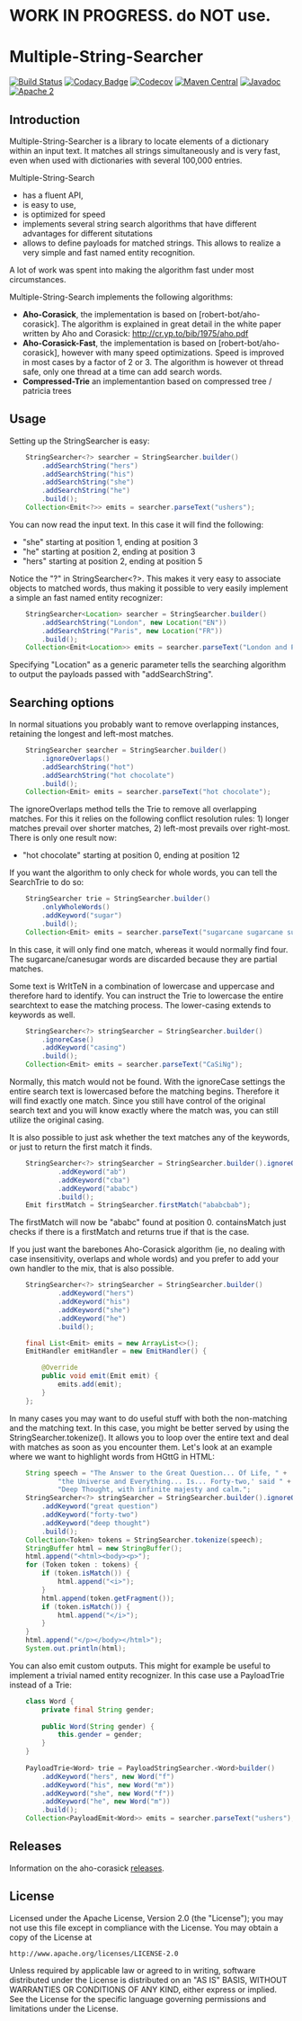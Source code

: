 WORK IN PROGRESS. do NOT use.
=============================

Multiple-String-Searcher
========================

[![Build Status](https://travis-ci.org/neo-search/multiple-string-searcher.svg?branch=master)](https://travis-ci.org/neo-search/neo-search)
[![Codacy Badge](https://api.codacy.com/project/badge/Grade/0f65bfb641f745a4b301b85d028a4a8d)](https://www.codacy.com/app/bor-robert/aho-corasick)
[![Codecov](https://codecov.io/gh/neo-search/multiple-string-searcher/branch/master/graph/badge.svg)](https://codecov.io/gh/robert-bor/aho-corasick)
[![Maven Central](https://maven-badges.herokuapp.com/maven-central/org.ahocorasick/ahocorasick/badge.svg)](https://maven-badges.herokuapp.com/maven-central/org.ahocorasick/ahocorasick)
[![Javadoc](https://javadoc-emblem.rhcloud.com/doc/org.ahocorasick/ahocorasick/badge.svg)](http://www.javadoc.io/doc/org.ahocorasick/ahocorasick)
[![Apache 2](http://img.shields.io/badge/license-Apache%202-blue.svg)](http://www.apache.org/licenses/LICENSE-2.0)


Introduction
------------

Multiple-String-Searcher is a library to locate elements of a dictionary within an input text. It matches all strings simultaneously and is very fast, 
even when used with dictionaries with several 100,000 entries.

Multiple-String-Search
 - has a fluent API,
 - is easy to use,
 - is optimized for speed
 - implements several string search algorithms that have different advantages for different situtations
 - allows to define payloads for matched strings. This allows to realize a very simple and fast named entity recognition.

A lot of work was spent into making the algorithm fast under most circumstances.

Multiple-String-Search implements the following algorithms:
 - **Aho-Corasick**, the implementation is based on [robert-bot/aho-corasick].  The algorithm is explained in great detail in the white paper written by Aho and Corasick: http://cr.yp.to/bib/1975/aho.pdf 
 - **Aho-Corasick-Fast**, the implementation is based on [robert-bot/aho-corasick], however with many speed optimizations. Speed is improved in most cases by a factor of 2 or 3. The algorithm is however ot thread safe, only one thread at a time can add search words. 
 - **Compressed-Trie** an implementantion based on compressed tree / patricia trees

Usage
-----
Setting up the StringSearcher is easy: 

```java
    StringSearcher<?> searcher = StringSearcher.builder()
        .addSearchString("hers")
        .addSearchString("his")
        .addSearchString("she")
        .addSearchString("he")
        .build();
    Collection<Emit<?>> emits = searcher.parseText("ushers");
```


You can now read the input text. In this case it will find the following:
* "she" starting at position 1, ending at position 3
* "he" starting at position 2, ending at position 3
* "hers" starting at position 2, ending at position 5


Notice the "?" in StringSearcher<?>. This makes it very easy to associate objects to matched words, 
thus making it possible to very easily implement a simple an fast named entity recognizer:

```java
    StringSearcher<Location> searcher = StringSearcher.builder()
        .addSearchString("London", new Location("EN"))
        .addSearchString("Paris", new Location("FR"))
        .build();
    Collection<Emit<Location>> emits = searcher.parseText("London and Paris");
```
Specifying "Location" as a generic parameter tells the searching algorithm to output the payloads passed with "addSearchString".

 
Searching options
-----------------

In normal situations you probably want to remove overlapping instances, retaining the longest and left-most
matches.

```java
    StringSearcher searcher = StringSearcher.builder()
        .ignoreOverlaps()
        .addSearchString("hot")
        .addSearchString("hot chocolate")
        .build();
    Collection<Emit> emits = searcher.parseText("hot chocolate");
```


The ignoreOverlaps method tells the Trie to remove all overlapping matches. For this it relies on the following
conflict resolution rules: 1) longer matches prevail over shorter matches, 2) left-most prevails over right-most.
There is only one result now:
* "hot chocolate" starting at position 0, ending at position 12

If you want the algorithm to only check for whole words, you can tell the SearchTrie to do so:

```java
    StringSearcher trie = StringSearcher.builder()
        .onlyWholeWords()
        .addKeyword("sugar")
        .build();
    Collection<Emit> emits = searcher.parseText("sugarcane sugarcane sugar canesugar");    
```

In this case, it will only find one match, whereas it would normally find four. The sugarcane/canesugar words
are discarded because they are partial matches.

Some text is WrItTeN in a combination of lowercase and uppercase and therefore hard to identify. You can instruct
the Trie to lowercase the entire searchtext to ease the matching process. The lower-casing extends to keywords as well.

```java
    StringSearcher<?> stringSearcher = StringSearcher.builder()
        .ignoreCase()
        .addKeyword("casing")
        .build();
    Collection<Emit> emits = searcher.parseText("CaSiNg");
```

Normally, this match would not be found. With the ignoreCase settings the entire search text is lowercased
before the matching begins. Therefore it will find exactly one match. Since you still have control of the original
search text and you will know exactly where the match was, you can still utilize the original casing.

It is also possible to just ask whether the text matches any of the keywords, or just to return the first match it 
finds.

```java
    StringSearcher<?> stringSearcher = StringSearcher.builder().ignoreOverlaps()
            .addKeyword("ab")
            .addKeyword("cba")
            .addKeyword("ababc")
            .build();
    Emit firstMatch = StringSearcher.firstMatch("ababcbab");
```

The firstMatch will now be "ababc" found at position 0. containsMatch just checks if there is a firstMatch and
returns true if that is the case.

If you just want the barebones Aho-Corasick algorithm (ie, no dealing with case insensitivity, overlaps and whole
 words) and you prefer to add your own handler to the mix, that is also possible.
 
```java
    StringSearcher<?> stringSearcher = StringSearcher.builder()
            .addKeyword("hers")
            .addKeyword("his")
            .addKeyword("she")
            .addKeyword("he")
            .build();

    final List<Emit> emits = new ArrayList<>();
    EmitHandler emitHandler = new EmitHandler() {

        @Override
        public void emit(Emit emit) {
            emits.add(emit);
        }
    };
```

In many cases you may want to do useful stuff with both the non-matching and the matching text. In this case, you
might be better served by using the StringSearcher.tokenize(). It allows you to loop over the entire text and deal with
matches as soon as you encounter them. Let's look at an example where we want to highlight words from HGttG in HTML:

```java
    String speech = "The Answer to the Great Question... Of Life, " +
            "the Universe and Everything... Is... Forty-two,' said " +
            "Deep Thought, with infinite majesty and calm.";
    StringSearcher<?> stringSearcher = StringSearcher.builder().ignoreOverlaps().onlyWholeWords().ignoreCase()
        .addKeyword("great question")
        .addKeyword("forty-two")
        .addKeyword("deep thought")
        .build();
    Collection<Token> tokens = StringSearcher.tokenize(speech);
    StringBuffer html = new StringBuffer();
    html.append("<html><body><p>");
    for (Token token : tokens) {
        if (token.isMatch()) {
            html.append("<i>");
        }
        html.append(token.getFragment());
        if (token.isMatch()) {
            html.append("</i>");
        }
    }
    html.append("</p></body></html>");
    System.out.println(html);
```

You can also emit custom outputs. This might for example be useful to implement a trivial named entity 
recognizer. In this case use a PayloadTrie instead of a Trie:

```java
    class Word {
        private final String gender;
        
        public Word(String gender) {
            this.gender = gender;
        }
    }
    
    PayloadTrie<Word> trie = PayloadStringSearcher.<Word>builder()
        .addKeyword("hers", new Word("f")
        .addKeyword("his", new Word("m"))
        .addKeyword("she", new Word("f"))
        .addKeyword("he", new Word("m"))
        .build();
    Collection<PayloadEmit<Word>> emits = searcher.parseText("ushers");
```

Releases
--------
Information on the aho-corasick [releases](https://github.com/neo-search/multiple-string-searcher/releases).

License
-------
   Licensed under the Apache License, Version 2.0 (the "License");
   you may not use this file except in compliance with the License.
   You may obtain a copy of the License at

	http://www.apache.org/licenses/LICENSE-2.0

   Unless required by applicable law or agreed to in writing, software
   distributed under the License is distributed on an "AS IS" BASIS,
   WITHOUT WARRANTIES OR CONDITIONS OF ANY KIND, either express or implied.
   See the License for the specific language governing permissions and
   limitations under the License.
    
    